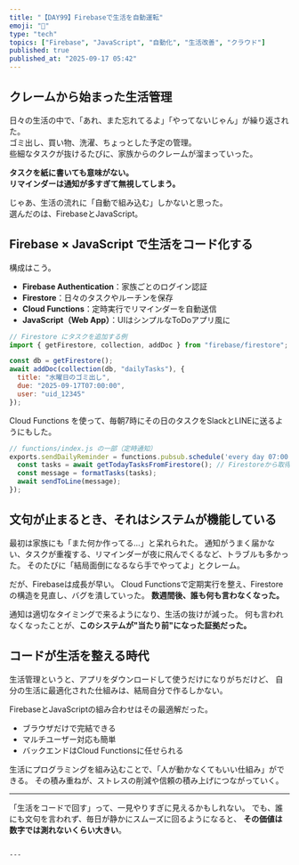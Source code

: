 ```yaml
---
title: "【DAY99】Firebaseで生活を自動運転"
emoji: "🚀"
type: "tech"
topics: ["Firebase", "JavaScript", "自動化", "生活改善", "クラウド"]
published: true
published_at: "2025-09-17 05:42"
---
```


## クレームから始まった生活管理

日々の生活の中で、「あれ、また忘れてるよ」「やってないじゃん」が繰り返された。  
ゴミ出し、買い物、洗濯、ちょっとした予定の管理。  
些細なタスクが抜けるたびに、家族からのクレームが溜まっていった。

**タスクを紙に書いても意味がない。**  
**リマインダーは通知が多すぎて無視してしまう。**

じゃあ、生活の流れに「自動で組み込む」しかないと思った。  
選んだのは、FirebaseとJavaScript。

## Firebase × JavaScript で生活をコード化する

構成はこう。

- **Firebase Authentication**：家族ごとのログイン認証
- **Firestore**：日々のタスクやルーチンを保存
- **Cloud Functions**：定時実行でリマインダーを自動送信
- **JavaScript（Web App）**：UIはシンプルなToDoアプリ風に

```js
// Firestore にタスクを追加する例
import { getFirestore, collection, addDoc } from "firebase/firestore"; 

const db = getFirestore();
await addDoc(collection(db, "dailyTasks"), {
  title: "水曜日のゴミ出し",
  due: "2025-09-17T07:00:00",
  user: "uid_12345"
});
````

Cloud Functions を使って、毎朝7時にその日のタスクをSlackとLINEに送るようにもした。

```js
// functions/index.js の一部（定時通知）
exports.sendDailyReminder = functions.pubsub.schedule('every day 07:00').onRun(async (context) => {
  const tasks = await getTodayTasksFromFirestore(); // Firestoreから取得
  const message = formatTasks(tasks);
  await sendToLine(message);
});
```

## 文句が止まるとき、それはシステムが機能している

最初は家族にも「また何か作ってる…」と呆れられた。
通知がうまく届かない、タスクが重複する、リマインダーが夜に飛んでくるなど、トラブルも多かった。
そのたびに「結局面倒になるなら手でやってよ」とクレーム。

だが、Firebaseは成長が早い。
Cloud Functionsで定期実行を整え、Firestoreの構造を見直し、バグを潰していった。
**数週間後、誰も何も言わなくなった。**

通知は適切なタイミングで来るようになり、生活の抜けが減った。
何も言われなくなったことが、**このシステムが"当たり前"になった証拠だった。**

## コードが生活を整える時代

生活管理というと、アプリをダウンロードして使うだけになりがちだけど、
自分の生活に最適化された仕組みは、結局自分で作るしかない。

FirebaseとJavaScriptの組み合わせはその最適解だった。

* ブラウザだけで完結できる
* マルチユーザー対応も簡単
* バックエンドはCloud Functionsに任せられる

生活にプログラミングを組み込むことで、「人が動かなくてもいい仕組み」ができる。
その積み重ねが、ストレスの削減や信頼の積み上げにつながっていく。

---

「生活をコードで回す」って、一見やりすぎに見えるかもしれない。
でも、誰にも文句を言われず、毎日が静かにスムーズに回るようになると、
**その価値は数字では測れないくらい大きい**。

```

---